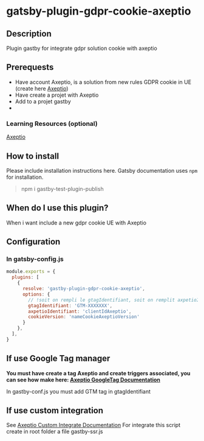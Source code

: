 # gatsby-plugin-gdpr-cookie-axeptio
## Description
Plugin gastby for integrate gdpr solution cookie with axeptio

## Prerequests
* Have account Axeptio, is a solution from new rules GDPR cookie in UE (create here [Axeptio](https://admin.axeptio.eu/))
* Have create a projet with Axeptio
* Add to a projet gastby
* 
### Learning Resources (optional)
[Axeptio](https://admin.axeptio.eu/)

## How to install
Please include installation instructions here.
Gatsby documentation uses `npm` for installation. 

> npm i gastby-test-plugin-publish

## When do I use this plugin?
When i want include a new gdpr cookie UE with Axeptio

## Configuration

### In gatsby-config.js
```javascript
module.exports = {
  plugins: [
    {
      resolve: 'gastby-plugin-gdpr-cookie-axeptio',
      options: {
        // !soit on rempli le gtagIdentifiant, soit on remplit axpetioIdentifiant ET cookieVersion
        gtagIdentifiant: 'GTM-XXXXXXX', 
        axpetioIdentifiant: 'clientIdAxeptio',
        cookieVersion: 'nameCookieAxeptioVersion'
      }
    },
  ],
}
```
## If use Google Tag manager

**You must have create a tag Axeptio and create triggers associated, you can see how make here: 
[Axeptio GoogleTag Documentation](https://developers.axeptio.eu/cookies/google-tag-manager/controler-vos-balises-axeptio-avec-google-tag-manager)**

In gastby-conf.js you must add GTM tag in gtagIdentifiant

## If use custom integration

See [Axeptio Custom Integrate Documentation](https://developers.axeptio.eu/cookies/cookies-integration)
For integrate this script create in root folder a file gastby-ssr.js












